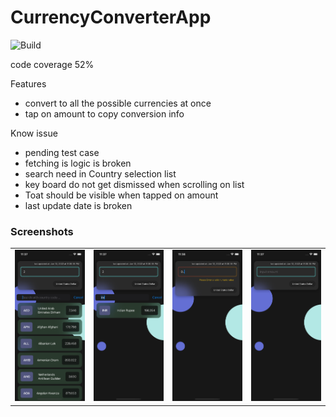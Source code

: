 # CurrencyConverterApp

![Build](https://github.com/akashkahalkar/CurrencyConverterApp/workflows/Build/badge.svg)

code coverage 52%

Features 
- convert to all the possible currencies at once
- tap on amount to copy conversion info

Know issue
- pending test case
- fetching is logic is broken
- search need in Country selection list
- key board do not get dismissed when scrolling on list
- Toat should be visible when tapped on amount
- last update date is broken


### Screenshots
<table>
    <tr>
        <td>
            <img src = "screenShot\all_list.png" width = 200 alt = "Currency conversion">
        </td>
      <td>
            <img src = "screenShot\country_search.png" width = 200 alt = "Currency conversion">
        </td>
      <td>
            <img src = "screenShot\error handling.png" width = 200 alt = "Currency conversion">
        </td>
      <td>
            <img src = "screenShot\landing_screen.png" width = 200 alt = "Currency conversion">
        </td>
    </tr>
</table>
